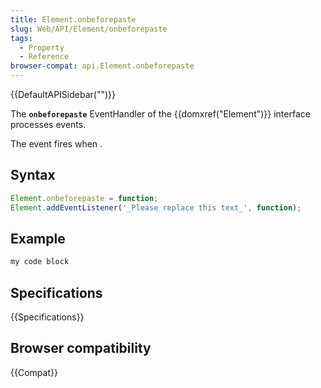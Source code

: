 ```yaml
---
title: Element.onbeforepaste
slug: Web/API/Element/onbeforepaste
tags:
  - Property
  - Reference
browser-compat: api.Element.onbeforepaste
---
```

{{DefaultAPISidebar("")}}

The **`onbeforepaste`** EventHandler of the {{domxref("Element")}} interface processes  events.

The  event fires when .

## Syntax

```js
Element.onbeforepaste = function;
Element.addEventListener('_Please replace this text_', function);
```

## Example

```js
my code block
```

## Specifications

{{Specifications}}

## Browser compatibility

{{Compat}}

